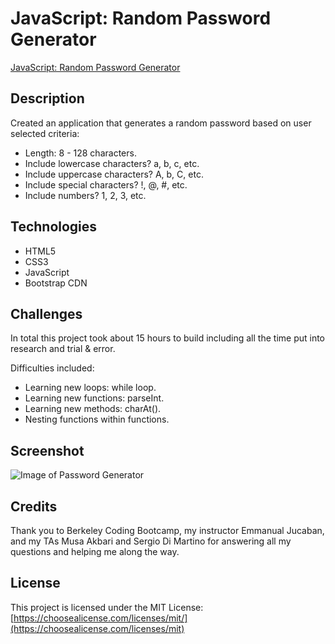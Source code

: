 # JavaScript: Random Password Generator

[JavaScript: Random Password Generator](https://emmbra.github.io/homeworkWeek3/)

## Description
Created an application that generates a random password based on user selected criteria:

* Length: 8 - 128 characters.
* Include lowercase characters? a, b, c, etc.
* Include uppercase characters? A, b, C, etc.
* Include special characters? !, @, #, etc.
* Include numbers? 1, 2, 3, etc.

## Technologies

* HTML5
* CSS3
* JavaScript
* Bootstrap CDN

## Challenges

In total this project took about 15 hours to build including all the time put into research and trial & error.

Difficulties included:

* Learning new loops: while loop.
* Learning new functions: parseInt.
* Learning new methods: charAt().
* Nesting functions within functions.

## Screenshot
![Image of Password Generator](https://github.com/emmbra/homeworkWeek3/blob/master/Assets/Images/screenshot-passwordGenerator.png)

## Credits

Thank you to Berkeley Coding Bootcamp, my instructor Emmanual Jucaban, and my TAs Musa Akbari and Sergio Di Martino for answering all my questions and helping me along the way.

## License

This project is licensed under the MIT License: [https://choosealicense.com/licenses/mit/](https://choosealicense.com/licenses/mit)
